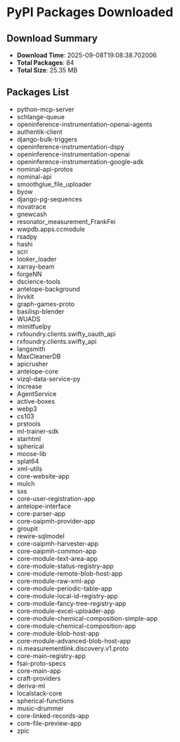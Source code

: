 # PyPI Packages Downloaded

## Download Summary
- **Download Time**: 2025-09-08T19:08:38.702006
- **Total Packages**: 84
- **Total Size**: 25.35 MB

## Packages List
- python-mcp-server
- schlange-queue
- openinference-instrumentation-openai-agents
- authentik-client
- django-bulk-triggers
- openinference-instrumentation-dspy
- openinference-instrumentation-openai
- openinference-instrumentation-google-adk
- nominal-api-protos
- nominal-api
- smoothglue_file_uploader
- byow
- django-pg-sequences
- novatrace
- gnewcash
- resonator_measurement_FrankFei
- wwpdb.apps.ccmodule
- rsadpy
- hashi
- scri
- looker_loader
- xarray-beam
- forgeNN
- dscience-tools
- antelope-background
- livvkit
- graph-games-proto
- basilisp-blender
- WUADS
- mimitfuelpy
- rxfoundry.clients.swifty_oauth_api
- rxfoundry.clients.swifty_api
- langsmith
- MaxCleanerDB
- apicrusher
- antelope-core
- vizql-data-service-py
- increase
- AgentService
- active-boxes
- webp3
- cs103
- prstools
- ml-trainer-sdk
- starhtml
- spherical
- moose-lib
- splat64
- xml-utils
- core-website-app
- mulch
- sxs
- core-user-registration-app
- antelope-interface
- core-parser-app
- core-oaipmh-provider-app
- groupit
- rewire-sqlmodel
- core-oaipmh-harvester-app
- core-oaipmh-common-app
- core-module-text-area-app
- core-module-status-registry-app
- core-module-remote-blob-host-app
- core-module-raw-xml-app
- core-module-periodic-table-app
- core-module-local-id-registry-app
- core-module-fancy-tree-registry-app
- core-module-excel-uploader-app
- core-module-chemical-composition-simple-app
- core-module-chemical-composition-app
- core-module-blob-host-app
- core-module-advanced-blob-host-app
- ni.measurementlink.discovery.v1.proto
- core-main-registry-app
- fsai-proto-specs
- core-main-app
- craft-providers
- deriva-ml
- localstack-core
- spherical-functions
- music-drummer
- core-linked-records-app
- core-file-preview-app
- zpic
